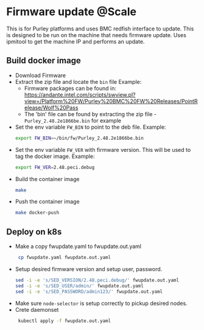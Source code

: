 # Firmware update @Scale

This is for Purley platforms and uses BMC redfish interface to update.
This is designed to be run on the machine that needs firmware update. Uses ipmitool to get the machine IP and performs an update.

## Build docker image

* Download Firmware
* Extract the zip file and locate the `bin` file
    Example:
    - Firmware packages can be found in: https://andante.intel.com/scripts/swview.pl?view=/Platform%20FW/Purley%20BMC%20FW%20Releases/PointRelease/Wolf%20Pass
    - The 'bin' file can be found by extracting the zip file - `Purley_2.48.2e1866be.bin` for example
* Set the env variable `FW_BIN` to point to the deb file. 
    Example:
    ```bash
    export FW_BIN=~/bin/fw/Purley_2.48.2e1866be.bin
    ```
* Set the env variable `FW_VER` with firmware version. This will be used to tag the docker image.
    Example:
    ```bash
    export FW_VER=2.48.peci.debug
    ```
* Build the container image
    ```bash
    make
    ```
* Push the container image
    ```bash
    make docker-push
    ```

## Deploy on k8s

* Make a copy fwupdate.yaml to fwupdate.out.yaml
   ```bash
    cp fwupdate.yaml fwupdate.out.yaml
    ```
* Setup desired firmware version and setup user, password.
   ```bash
   sed -i -e 's/SED_VERSION/2.48.peci.debug/' fwupdate.out.yaml
   sed -i -e 's/SED_USER/admin/' fwupdate.out.yaml
   sed -i -e 's/SED_PASSWORD/admin123/' fwupdate.out.yaml
   ```
* Make sure `node-selector` is setup correctly to pickup desired nodes.
* Crete daemonset
  ```bash
   kubectl apply -f fwupdate.out.yaml
   ```
